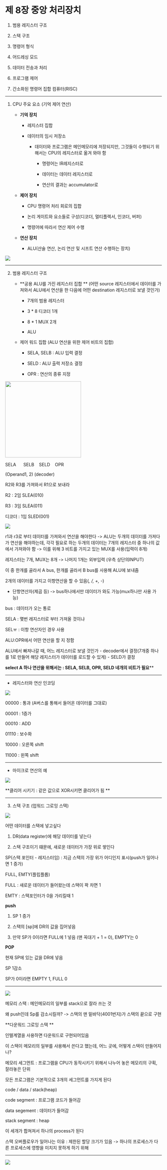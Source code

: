 # 제 8장 중앙 처리장치

1. 범용 레지스터 구조

2. 스택 구조

3. 명령어 형식

4. 어드레싱 모드

5. 데이터 전송과 처리

6. 프로그램 제어

7. 간소화된 명령어 집합 컴퓨터(RISC)

----



1. CPU 주요 요소 (기억 제어 연산)
   
   - **기억 장치**
     
     - 레지스터 집합
     
     - 데이터의 임시 저장소
       
       - 데이터와 프로그램은 메인메모리에 저장되지만, 그것들이 수행되기 위해서는 CPU의 레지스터로 옮겨 와야 함
         
         - 명령어는 IR레지스터로
         
         - 데이터는 데이터 레지스터로
         
         - 연산의 결과는 accumulator로
           
           
   
   - **제어 장치**
     
     - CPU 명령어 처리 회로의 집합
     
     - 논리 게이트와 요소들로 구성(디코더, 멀티플렉서, 인코더, 버퍼)
     
     - 명령어에 따라서 연산 제어 수행 
       
       
   
   - **연산 장치**
     
     - ALU(산술 연산, 논리 연산 및 시프트 연산 수행하는 장치) 



![](컴퓨터시스템구조제8장-1_assets/2022-07-16-11-19-42-image.png)

----



2. 범용 레지스터 구조 
   
   - **공용 ALU를 가진 레지스터 집합 ** (어떤 source 레지스터에서 데이터를 가져와서 ALU에서 연산을 한 다음에 어떤 destination 레지스터로 보낼 것인가)
     
     
     
     - 7개의 범용 레지스터
     
     - 3 * 8 디코더 1개
     
     - 8 * 1 MUX 2개
     
     - ALU
   
   - 제어 워드 집합 (ALU 연산을 위한 제어 비트의 집합)
     
     - SELA, SELB : ALU 입력 결정
     
     - SELD : ALU 출력 저장소 결정 
     
     - OPR : 연산의 종류 지정 



<img title="" src="컴퓨터시스템구조제8장-1_assets/2022-07-16-11-36-51-image.png" alt="" width="244" data-align="inline"><img title="" src="컴퓨터시스템구조제8장-1_assets/2022-07-16-11-37-19-image.png" alt="" data-align="inline">

SELA      SELB    SELD    OPR

(Operand1, 2)  (decoder)



R2와 R3를 가져와서 R1으로 보내라

R2 : 2임 SLEA(010)

R3 : 3임 SLEA(011)

디코더 : 1임 SLED(001)



![](컴퓨터시스템구조제8장-1_assets/2022-07-16-11-43-26-image.png)

r1과 r3로 부터 데이터를 가져와서 연산을 해야한다 -> ALU는 두개의 데이터를 가져다가 연산을 해야하는데, 각각 필요로 하는 두개의 데이터는 7개의 레지스터 중 하나의 값에서 가져와야 함 -> 이를 위해 3 비트를 가지고 있는 MUX를 사용(입력이 8개)



레지스터는 7개, MUX는 8개 -> 나머지 1개는 외부입력 (우측 상단의INPUT)

이 중 한개를 골라서  A bus, 한개를 골라서 B bus를 사용해 ALU에 보내줌 



2개의 데이터를 가지고 이항연산을 할 수 있음(*, /, +, -*)

* 단항연산자(제곱 등) -> bus하나에서만 데이터가 와도 가능(mux하나만 사용 가능)



bus : 데이터가 오는 통로 



SELA : 몇번 레지스터로 부터 가져올 것이냐 

SELㅠ : 이항 연산자인 경우 사용



ALU:OPR에서 어떤 연산을 할 지 정함 



ALU에서 빠져나갈 때, 어느 레지스터로 보낼 것인가 - decoder에서 결정(7개중 하나를 1로 만들어 해당 레지스터가 데이터를 로드할 수 있게) - SELD가 결정



**select A 하나 연산을 위해서는 : SELA, SELB, OPR, SELD 네개의 비트가 필요****

----



- 레지스터와 연산 인코딩 



![](컴퓨터시스템구조제8장-1_assets/2022-07-16-12-14-56-image.png)



00000 : 통과 (A버스를 통해서 들어온 데이터를 그대로)

00001 : 1증가

00010 : ADD 



01110 : 보수화 

10000 : 오른쪽 shift 

11000 : 왼쪽 shift

---



- 마이크로 연산의 예 

![](컴퓨터시스템구조제8장-1_assets/2022-07-16-12-19-16-image.png)

**클리어 시키기 : 같은 값으로 XOR시키면 클리어가 됨 **

---



3. 스택 구조 (업워드 그로잉 스택)

![](컴퓨터시스템구조제8장-1_assets/2022-07-16-12-23-26-image.png)



어떤 데이터를 스택에 넣고싶다

1. DR(data register)에 해당 데이터를 넣는다

2. 스택 구조이기 떄문에, 새로운 데이터가 가장 위로 쌓인다



SP(스택 포인터 - 레지스터임) : 지금 스택의 가장 위가 어디인지 표시(push가 일어나면 1 증가)

FULL, EMTY(플립플롭)

FULL : 새로운 데이터가 들어왔는데 스택이 꽉 차면 1

EMTY : 스택포인터가 0을 가리킬때 1



**push**

1. SP 1 증가 

2. 스택의 [sp]에 DR의 값을 집어넣음 

3. 만약 SP가 0이라면 FULL에 1 넣음 (맨 꼭대기 + 1 = 0), EMPTY는 0 



**POP**

현재 SP에 있는 값을 DR에 넣음 

SP 1감소 

SP가 0이라면 EMPTY 1, FULL 0



---



![](컴퓨터시스템구조제8장-1_assets/2022-07-16-12-35-49-image.png)

메모리 스택 : 메인메모리의 일부를 stack으로 잘라 쓰는 것 



왜 push인데 Sp를 감소시킬까? -> 스택의 맨 밑바닥(4001번지)가 스택의 끝으로 구현



**다운워드 그로잉 스택 **

인텔계열을 사용하면 다운워드로 구현되어있음 





이 스택이 메모리의 일부를 사용해서 쓴다고 했는데, 어느 곳에, 어떻게 스택이 만들어지나? 

메모리 세그먼트 : 프로그램을 CPU가 동작시키기 위해서 나누어 놓은 메모리의 구획, 잘라놓은 단위 



모든 프로그램은 기본적으로 3개의 세그먼트를 가지게 된다

code / data / stack(heap)

code segment : 프로그램 코드가 들어감 

data segement : 데이터가 들어감 

stack segment : heap



이 세개가 합쳐져서 하나의 process가 된다

스택 오버플로우가 일어나는 이유 : 제한된 할당 크기가 있음 -> 하나의 프로세스가 다른 프로세스에 영향을 미치지 못하게 하기 위해 

-----



![](컴퓨터시스템구조제8장-1_assets/2022-07-16-12-46-40-image.png)


